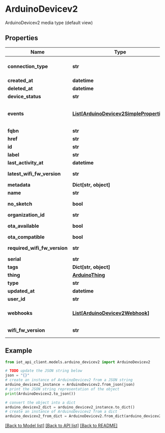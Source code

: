 # ArduinoDevicev2

ArduinoDevicev2 media type (default view)

## Properties

Name | Type | Description | Notes
------------ | ------------- | ------------- | -------------
**connection_type** | **str** | The type of the connections selected by the user when multiple connections are available | [optional] 
**created_at** | **datetime** | Creation date of the device | [optional] 
**deleted_at** | **datetime** | Deletion date of the trigger | [optional] 
**device_status** | **str** | The connection status of the device | [optional] 
**events** | [**List[ArduinoDevicev2SimpleProperties]**](ArduinoDevicev2SimpleProperties.md) | ArduinoDevicev2SimplePropertiesCollection is the media type for an array of ArduinoDevicev2SimpleProperties (default view) | [optional] 
**fqbn** | **str** | The fully qualified board name | [optional] 
**href** | **str** | The api reference of this device | 
**id** | **str** | The arn of the device | 
**label** | **str** | The label of the device | 
**last_activity_at** | **datetime** | Last activity date | [optional] 
**latest_wifi_fw_version** | **str** | The latest version of the NINA/WIFI101 firmware available for this device | [optional] 
**metadata** | **Dict[str, object]** | The metadata of the device | [optional] 
**name** | **str** | The friendly name of the device | 
**no_sketch** | **bool** | True if the device type can not have an associated sketch | [optional] 
**organization_id** | **str** | Id of the organization the device belongs to | [optional] 
**ota_available** | **bool** | True if the device type is ready to receive OTA updated | [optional] 
**ota_compatible** | **bool** | True if the device type is OTA compatible | [optional] 
**required_wifi_fw_version** | **str** | The required version of the NINA/WIFI101 firmware needed by IoT Cloud | [optional] 
**serial** | **str** | The serial uuid of the device | 
**tags** | **Dict[str, object]** | Tags belonging to the device | [optional] 
**thing** | [**ArduinoThing**](ArduinoThing.md) |  | [optional] 
**type** | **str** | The type of the device | 
**updated_at** | **datetime** | Update date of the trigger | [optional] 
**user_id** | **str** | The id of the user | 
**webhooks** | [**List[ArduinoDevicev2Webhook]**](ArduinoDevicev2Webhook.md) | ArduinoDevicev2WebhookCollection is the media type for an array of ArduinoDevicev2Webhook (default view) | [optional] 
**wifi_fw_version** | **str** | The version of the NINA/WIFI101 firmware running on the device | [optional] 

## Example

```python
from iot_api_client.models.arduino_devicev2 import ArduinoDevicev2

# TODO update the JSON string below
json = "{}"
# create an instance of ArduinoDevicev2 from a JSON string
arduino_devicev2_instance = ArduinoDevicev2.from_json(json)
# print the JSON string representation of the object
print(ArduinoDevicev2.to_json())

# convert the object into a dict
arduino_devicev2_dict = arduino_devicev2_instance.to_dict()
# create an instance of ArduinoDevicev2 from a dict
arduino_devicev2_from_dict = ArduinoDevicev2.from_dict(arduino_devicev2_dict)
```
[[Back to Model list]](../README.md#documentation-for-models) [[Back to API list]](../README.md#documentation-for-api-endpoints) [[Back to README]](../README.md)


